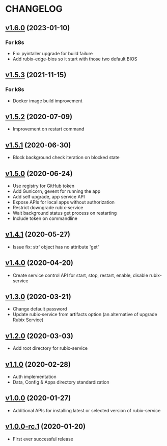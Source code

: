 # CHANGELOG
## [v1.6.0](https://github.com/NubeIO/rubix-bios/tree/v1.6.0) (2023-01-10)
### For k8s
- Fix: pyintaller upgrade for build failure
- Add rubix-edge-bios so it start with those two default BIOS

## [v1.5.3](https://github.com/NubeIO/rubix-bios/tree/v1.5.3) (2021-11-15)
### For k8s
- Docker image build improvement

## [v1.5.2](https://github.com/NubeIO/rubix-bios/tree/v1.5.2) (2020-07-09)
- Improvement on restart command

## [v1.5.1](https://github.com/NubeIO/rubix-bios/tree/v1.5.1) (2020-06-30)
- Block background check iteration on blocked state

## [v1.5.0](https://github.com/NubeIO/rubix-bios/tree/v1.5.0) (2020-06-24)
- Use registry for GitHub token
- Add Gunicorn, gevent for running the app
- Add self upgrade, app service API
- Expose APIs for local apps without authorization
- Restrict downgrade rubix-service
- Wait background status get process on restarting
- Include token on commandline

## [v1.4.1](https://github.com/NubeIO/rubix-bios/tree/v1.4.1) (2020-05-27)
- Issue fix: str' object has no attribute 'get'

## [v1.4.0](https://github.com/NubeIO/rubix-bios/tree/v1.4.0) (2020-04-20)
- Create service control API for start, stop, restart, enable, disable rubix-service

## [v1.3.0](https://github.com/NubeIO/rubix-bios/tree/v1.3.0) (2020-03-21)
- Change default password
- Update rubix-service from artifacts option (an alternative of upgrade Rubix Service)

## [v1.2.0](https://github.com/NubeIO/rubix-bios/tree/v1.2.0) (2020-03-03)
- Add root directory for rubix-service

## [v1.1.0](https://github.com/NubeIO/rubix-bios/tree/v1.1.0) (2020-02-28)
- Auth implementation
- Data, Config & Apps directory standardization

## [v1.0.0](https://github.com/NubeIO/rubix-bios/tree/v1.0.0) (2020-01-27)
- Additional APIs for installing latest or selected version of rubix-service

## [v1.0.0-rc.1](https://github.com/NubeIO/rubix-bios/tree/v1.2.0-rc.1) (2020-01-20)
- First ever successful release